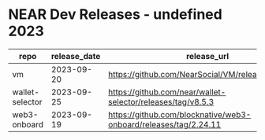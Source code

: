 # NEAR Dev Releases - undefined 2023 

| repo | release_date | release_url |
| --- | --- | --- |
| vm | 2023-09-20 | https://github.com/NearSocial/VM/releases/tag/2.4.2 |
| wallet-selector | 2023-09-25 | https://github.com/near/wallet-selector/releases/tag/v8.5.3 |
| web3-onboard | 2023-09-19 | https://github.com/blocknative/web3-onboard/releases/tag/2.24.11 |
